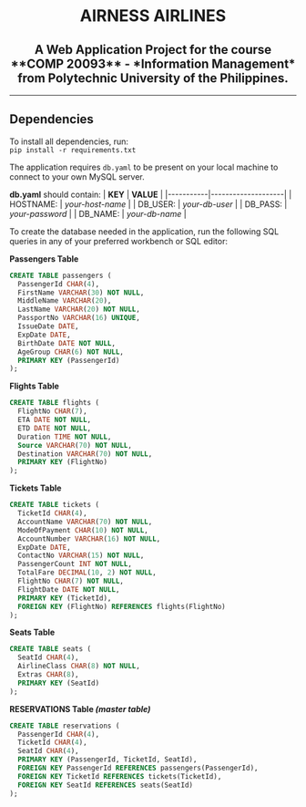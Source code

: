 <h1 align='center'><b>AIRNESS AIRLINES</b></h1>
<h2 align='center'>A Web Application Project for the course **COMP 20093** - *Information Management* from Polytechnic University of the Philippines.</h2>

---

## Dependencies
To install all dependencies, run:  
`pip install -r requirements.txt`

The application requires `db.yaml` to be present on your local machine to connect to your own MySQL server. 

**db.yaml** should contain:
|  **KEY**  |      **VALUE**     |
|-----------|--------------------|
| HOSTNAME: |  *your-host-name*  |
| DB_USER:  |  *your-db-user*    |
| DB_PASS:  |  *your-password*   |
| DB_NAME:  |  *your-db-name*    |

To create the database needed in the application, run the following SQL queries in any of your preferred workbench or SQL editor:

**Passengers Table**
~~~~sql
CREATE TABLE passengers (
  PassengerId CHAR(4),
  FirstName VARCHAR(30) NOT NULL,
  MiddleName VARCHAR(20),
  LastName VARCHAR(20) NOT NULL,
  PassportNo VARCHAR(16) UNIQUE,
  IssueDate DATE,
  ExpDate DATE,
  BirthDate DATE NOT NULL,
  AgeGroup CHAR(6) NOT NULL,
  PRIMARY KEY (PassengerId)
);
~~~~

**Flights Table**
~~~~sql
CREATE TABLE flights (
  FlightNo CHAR(7),
  ETA DATE NOT NULL,
  ETD DATE NOT NULL,
  Duration TIME NOT NULL,
  Source VARCHAR(70) NOT NULL,
  Destination VARCHAR(70) NOT NULL,
  PRIMARY KEY (FlightNo)
);
~~~~

**Tickets Table**
~~~~sql
CREATE TABLE tickets (
  TicketId CHAR(4),
  AccountName VARCHAR(70) NOT NULL,
  ModeOfPayment CHAR(10) NOT NULL,
  AccountNumber VARCHAR(16) NOT NULL,
  ExpDate DATE,
  ContactNo VARCHAR(15) NOT NULL,
  PassengerCount INT NOT NULL,
  TotalFare DECIMAL(10, 2) NOT NULL,
  FlightNo CHAR(7) NOT NULL,
  FlightDate DATE NOT NULL,
  PRIMARY KEY (TicketId),
  FOREIGN KEY (FlightNo) REFERENCES flights(FlightNo)
);
~~~~

**Seats Table**
~~~~sql
CREATE TABLE seats (
  SeatId CHAR(4),
  AirlineClass CHAR(8) NOT NULL,
  Extras CHAR(8),
  PRIMARY KEY (SeatId)
);
~~~~

**RESERVATIONS Table *(master table)***
~~~~sql
CREATE TABLE reservations (
  PassengerId CHAR(4),
  TicketId CHAR(4),
  SeatId CHAR(4),
  PRIMARY KEY (PassengerId, TicketId, SeatId),
  FOREIGN KEY PassengerId REFERENCES passengers(PassengerId),
  FOREIGN KEY TicketId REFERENCES tickets(TicketId),
  FOREIGN KEY SeatId REFERENCES seats(SeatId)
);
~~~~

